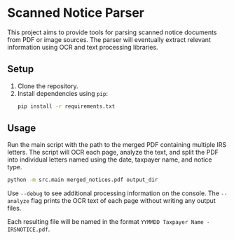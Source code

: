 # Scanned Notice Parser

This project aims to provide tools for parsing scanned notice documents from PDF or image sources. The parser will eventually extract relevant information using OCR and text processing libraries.

## Setup

1. Clone the repository.
2. Install dependencies using `pip`:
   ```bash
   pip install -r requirements.txt
   ```

## Usage

Run the main script with the path to the merged PDF containing multiple IRS letters. The script will OCR each page, analyze the text, and split the PDF into individual letters named using the date, taxpayer name, and notice type.


```bash
python -m src.main merged_notices.pdf output_dir
```

Use `--debug` to see additional processing information on the console. The
`--analyze` flag prints the OCR text of each page without writing any output
files.

Each resulting file will be named in the format `YYMMDD Taxpayer Name - IRSNOTICE.pdf`.
